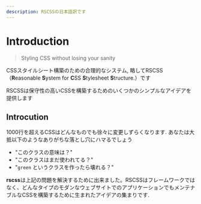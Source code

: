 ```yaml
---
description: RSCSSの日本語訳です
---
```


# Introduction

> Styling CSS without losing your sanity

CSSスタイルシート構築のための合理的なシステム, 略してRSCSS（**R**easonable **S**ystem for **C**SS **S**tylesheet **S**tructure.）です

RSCSSは保守性の高いCSSを構築するためのいくつかのシンプルなアイデアを提供します

## Introcution

1000行を超えるCSSはどんなものでも徐々に変更しずらくなります. あなたは大抵以下のようなありがちな落とし穴にハマるでしょう

* "このクラスの意味は？"
* "このクラスはまだ使われてる？"
* "`green` というクラスを作ったら壊れる？"

**rscss**は上記の問題を解決するために出来ました。RSCSSはフレームワークではなく、どんなタイプのモダンなウェブサイトでのアプリケーションでもメンテナブルなCSSを構築するために生まれたアイデアの集まりです. 

